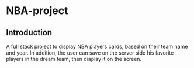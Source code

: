 # NBA-project

## Introduction

A full stack project to display NBA players cards, based on their team name and year.
In addition, the user can save on the server side his favorite players in the dream team, then diaplay it on the screen.
